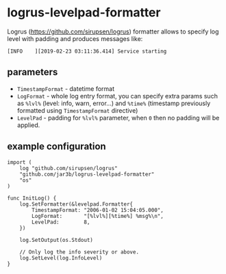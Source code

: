 # logrus-levelpad-formatter

Logrus (https://github.com/sirupsen/logrus) formatter allows to specify log level with padding and produces messages 
like:

```
[INFO    ][2019-02-23 03:11:36.414] Service starting
```

## parameters

- `TimestampFormat` - datetime format
- `LogFormat` - whole log entry format, you can specify extra params such as `%lvl%` (level: info, warn, error...) and 
`%time%` (timestamp previously formatted using `TimestampFormat` directive) 
- `LevelPad` - padding for `%lvl%` parameter, when `0` then no padding will be applied.

## example configuration

```
import (
	log "github.com/sirupsen/logrus"
	"github.com/jar3b/logrus-levelpad-formatter"
	"os"
)

func InitLog() {
	log.SetFormatter(&levelpad.Formatter{
		TimestampFormat: "2006-01-02 15:04:05.000",
		LogFormat:       "[%lvl%][%time%] %msg%\n",
		LevelPad:        8,
	})

	log.SetOutput(os.Stdout)

	// Only log the info severity or above.
	log.SetLevel(log.InfoLevel)
}
```